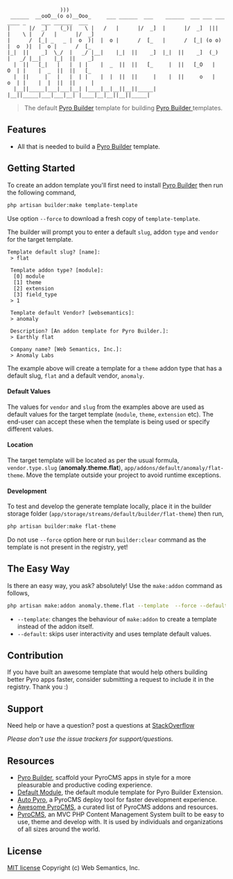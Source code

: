 ```
                 )))
 ______  __ooO__(o o)__Ooo_     ___ ______  ___    ______  ___ ___ ___ ____ _     ___ ______  ___     
|      |/  _]    (_)|    \ |   /   |      |/  _]  |      |/  _]  |||  |    \ |   /   |      |/  _]    
|      /  [_| _   _ |  o  )|  |  o |      /  [_   |      /  [_| (o o) |  o  )|  |  o |      /  [_     
|_|  ||    _]  \_/  |   _/ |__|    |_|  ||    _]  |_|  ||    _]  (_)  |   _/ |__|    |_|  ||    _]    
  |  ||   [_|   |   |  | |    |  _  ||  ||   [_     |  ||   [_O   |   O  | |    |  _  ||  ||   [_     
  |  ||     |   |   |  | |    |  |  ||  ||     |    |  ||     o   |   o  | |    |  |  ||  ||     |    
  |__||_____|___|___|__| |____|__|__||__||_____|    |__||_____|___|___|__| |____|__|__||__||_____|    

```  
> The default [Pyro Builder](github.com/websemantics/builder-extension) template for building [Pyro Builder ](github.com/websemantics/builder-extension) templates.

## Features

- All that is needed to build a [Pyro Builder](github.com/websemantics/builder-extension) template.

## Getting Started

To create an addon template you'll first need to install [Pyro Builder](github.com/websemantics/builder-extension) then run the following command,

```bash
php artisan builder:make template-template
```

Use option `--force` to download a fresh copy of `template-template`.

The builder will prompt you to enter a default `slug`, addon `type` and `vendor` for the target template.

```
Template default slug? [name]:
 > flat

 Template addon type? [module]:
  [0] module
  [1] theme
  [2] extension
  [3] field_type
 > 1

 Template default Vendor? [websemantics]:
 > anomaly

 Description? [An addon template for Pyro Builder.]:
 > Earthly flat

 Company name? [Web Semantics, Inc.]:
 > Anomaly Labs
```

The example above will create a template for a `theme` addon type that has a default slug, `flat` and a default vendor, `anomaly`.

#### Default Values

The values for `vendor` and `slug` from the examples above are used as default values for the target template (`module`, `theme`, `extension` etc). The end-user can accept these when the template is being used or specify different values.

#### Location

The target template will be located as per the usual formula, `vendor.type.slug` (**anomaly.theme.flat**), `app/addons/default/anomaly/flat-theme`. Move the template outside your project to avoid runtime exceptions.

#### Development

To test and develop the generate template locally, place it in the builder storage folder (`app/storage/streams/default/builder/flat-theme`) then run,

```bash
php artisan builder:make flat-theme
```

Do not use `--force` option here or run `builder:clear` command as the template is not present in the registry, yet!

## The Easy Way

Is there an easy way, you ask? absolutely! Use the `make:addon` command as follows,

```bash
php artisan make:addon anomaly.theme.flat --template  --force --default
```

- `--template`: changes the behaviour of `make:addon` to create a template instead of the addon itself.
- `--default`: skips user interactivity and uses template default values.

## Contribution

If you have built an awesome template that would help others building better Pyro apps faster, consider submitting a request to include it in the registry. Thank you :)

## Support

Need help or have a question? post a questions at [StackOverflow](https://stackoverflow.com/questions/tagged/builder-extension+template-template)

*Please don't use the issue trackers for support/questions.*

## Resources

- [Pyro Builder](https://github.com/websemantics/entity_builder-extension), scaffold your PyroCMS apps in style for a more pleasurable and productive coding experience.
- [Default Module](https://github.com/pyrocms-templates/template-template), the default module template for Pyro Builder Extension.
- [Auto Pyro](https://github.com/websemantics/auto-pyro), a PyroCMS deploy tool for faster development experience.
- [Awesome PyroCMS](https://github.com/websemantics/awesome-pyrocms), a curated list of PyroCMS addons and resources.
- [PyroCMS](https://github.com/pyrocms/pyrocms), an MVC PHP Content Management System built to be easy to use, theme and develop with. It is used by individuals and organizations of all sizes around the world.

## License

[MIT license](http://opensource.org/licenses/mit-license.php)
Copyright (c) Web Semantics, Inc.
